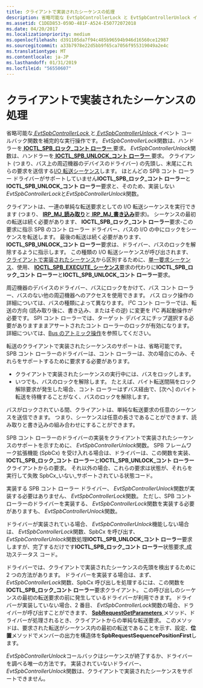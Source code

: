 ```yaml
---
title: クライアントで実装されたシーケンスの処理
description: 省略可能な EvtSpbControllerLock と EvtSpbControllerUnlock イベント コールバック関数では、補完的な操作を実行します。
ms.assetid: C1DED853-059D-481F-A524-E50772072018
ms.date: 04/20/2017
ms.localizationpriority: medium
ms.openlocfilehash: d391105da7f94c485b96594b946d16560ce12987
ms.sourcegitcommit: a33b7978e22d5bb9f65ca7056f955319049a2e4c
ms.translationtype: MT
ms.contentlocale: ja-JP
ms.lasthandoff: 01/31/2019
ms.locfileid: "56550607"
---
```

# <a name="handling-client-implemented-sequences"></a>クライアントで実装されたシーケンスの処理


省略可能な[ *EvtSpbControllerLock* ](https://msdn.microsoft.com/library/windows/hardware/hh450814)と[ *EvtSpbControllerUnlock* ](https://msdn.microsoft.com/library/windows/hardware/hh450816)イベント コールバック関数を補完的な実行操作です。 *EvtSpbControllerLock*関数は、ハンドラーを[ **IOCTL\_SPB\_ロック\_コント ローラー** ](https://msdn.microsoft.com/library/windows/hardware/hh450858)要求。 *EvtSpbControllerUnlock*関数は、ハンドラーを[ **IOCTL\_SPB\_UNLOCK\_コント ローラー** ](https://msdn.microsoft.com/library/windows/hardware/hh450859)要求。 クライアント (つまり、バス上の周辺機器のデバイスのドライバー) の先頭し、末尾にこれらの要求を送信する[I/O 転送シーケンス](https://msdn.microsoft.com/library/windows/hardware/hh450890)します。 ほとんどの SPB コント ローラー ドライバーがサポートしていません**IOCTL\_SPB\_ロック\_コント ローラー**と**IOCTL\_SPB\_UNLOCK\_コント ローラー**要求と、そのため、実装しない*EvtSpbControllerLock*と*EvtSpbControllerUnlock*関数。

クライアントは、一連の単純な転送要求としての I/O 転送シーケンスを実行できます (つまり、 [ **IRP\_MJ\_読み取り**](https://msdn.microsoft.com/library/windows/hardware/ff550794)と[ **IRP\_MJ\_書き込み**](https://msdn.microsoft.com/library/windows/hardware/ff550819)要求)。 シーケンスの最初の転送は続く必要があります、 **IOCTL\_SPB\_ロック\_コント ローラー**要求-この要求に指示 SPB のコント ローラー ドライバー、バスの I/O の中にロックをシーケンスを転送します。 最後の転送は続く必要があります、 **IOCTL\_SPB\_UNLOCK\_コント ローラー**要求は、ドライバー、バスのロックを解除するように指示します。 この種類の I/O 転送シーケンスが呼び出されます、[クライアントで実装されたシーケンス](https://msdn.microsoft.com/library/windows/hardware/hh450890#buses-client-implemented-sequences)から区別するために、[単一要求シーケンス](https://msdn.microsoft.com/library/windows/hardware/hh450890#buses-single-request-sequences)、使用、 [ **IOCTL\_SPB\_EXECUTE\_シーケンス**](https://msdn.microsoft.com/library/windows/hardware/hh450857)要求の代わりに**IOCTL\_SPB\_ロック\_コント ローラー**と**IOCTL\_SPB\_UNLOCK\_コント ローラー**要求。

周辺機器のデバイスのドライバー、バスにロックをかけて、バス コント ローラー、バスのない他の周辺機器へのアクセスを使用できます。 バス ロック操作の詳細については、バスの種類によって異なります。 I²C コント ローラーでは、転送の方向 (読み取り後に、書き込み、またはその逆) に変更を I²C 再起動操作が必要です。 SPI コント ローラーでは、ターゲット デバイスにチップ選択する必要がありますままアサートされたコント ローラーのロックが有効になります。 詳細については、[Bus のアトミック操作](https://msdn.microsoft.com/library/windows/hardware/jj850339)を参照してください。

転送のクライアントで実装されたシーケンスのサポートは、省略可能です。 SPB コント ローラーのドライバーは、コント ローラーは、次の場合にのみ、それらをサポートするために要求する必要があります。

-   クライアントで実装されたシーケンスの実行中には、バスをロックします。
-   いつでも、バスのロックを解除します。 たとえば、バイト転送間隔をロック解除要求が発生した場合、コント ローラーはずバス経由で、[次へ] のバイト転送を待機することがなく、バスのロックを解除します。

バスがロックされている間、クライアントは、単純な転送要求の任意のシーケンスを送信できます。 つまり、シーケンスは任意の長さであることができます、読み取りと書き込みの組み合わせにすることができます。

SPB コント ローラーのドライバーの実装をクライアントで実装されたシーケンスのサポートを示すために、 *EvtSpbControllerUnlock*関数。 SPB フレームワーク拡張機能 (SpbCx) を受け入れる場合は、ドライバーは、この関数を実装、 **IOCTL\_SPB\_ロック\_コント ローラー**と**IOCTL\_SPB\_UNLOCK\_コント ローラー**クライアントからの要求。 それ以外の場合、これらの要求は状態が、それらを実行して失敗 SpbCx\_いない\_サポートされている状態コード。

実装する SPB コント ローラー ドライバー、 *EvtSpbControllerUnlock*関数が実装する必要はありません、 *EvtSpbControllerLock*関数。 ただし、SPB コント ローラーのドライバーを実装する、 *EvtSpbControllerLock*関数を実装する必要がありますも、 *EvtSpbControllerUnlock*関数。

ドライバーが実装されている場合、 *EvtSpbControllerUnlock*機能しない場合は、 *EvtSpbControllerLock*関数、SpbCx を呼び出す、 *EvtSpbControllerUnlock*関数処理**IOCTL\_SPB\_UNLOCK\_コント ローラー**要求しますが、完了するだけです**IOCTL\_SPB\_ロック\_コント ローラー**状態要求\_成功ステータス コード。

ドライバーでは、クライアントで実装されたシーケンスの先頭を検出するために 2 つの方法があります。 ドライバーを実装する場合は、まず、 *EvtSpbControllerLock*関数、SpbCx 呼び出しを処理するには、この関数を**IOCTL\_SPB\_ロック\_コント ローラー**要求クライアント。 この呼び出しのシーケンスの最初の転送要求の前に発生しているドライバーが利用できます。 ドライバーが実装していない場合、2 番目、 *EvtSpbControllerLock*関数の場合、ドライバーが呼び出すことができます、 [ **SpbRequestGetParameters** ](https://msdn.microsoft.com/library/windows/hardware/hh450922)メソッド、ドライバーが処理されるとき、クライアントからの単純な転送要求。 このメソッドは、要求された転送がシーケンス内の最初の転送であることを示す、設定、**位置**メソッドでメンバーの出力を構造体を**SpbRequestSequencePositionFirst**します。

*EvtSpbControllerUnlock*コールバックはシーケンスが終了するか、ドライバーを調べる唯一の方法です。 実装されていないドライバー、 *EvtSpbControllerUnlock*関数は、クライアントで実装されたシーケンスをサポートできません。

 

 




